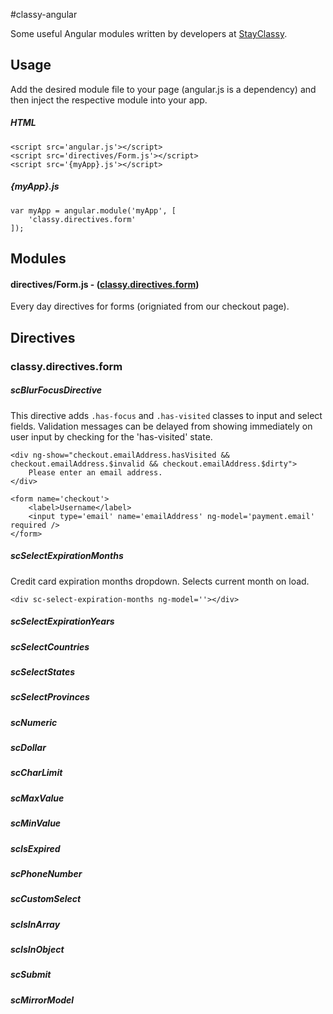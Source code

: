 #classy-angular

Some useful Angular modules written by developers at [StayClassy].



## Usage

Add the desired module file to your page (angular.js is a dependency) and then inject the respective module into your app.

##### HTML

	<script src='angular.js'></script>
	<script src='directives/Form.js'></script>
	<script src='{myApp}.js'></script>
	
##### {myApp}.js

	var myApp = angular.module('myApp', [
		'classy.directives.form'
	]);
	




## Modules
#### directives/Form.js - ([classy.directives.form](#classydirectivesform))

Every day directives for forms (origniated from our checkout page). 




## Directives

### classy.directives.form


##### scBlurFocusDirective

This directive adds `.has-focus` and `.has-visited` classes to input and select fields. Validation messages can be delayed from showing immediately on user input by checking for the 'has-visited' state.

	<div ng-show="checkout.emailAddress.hasVisited && checkout.emailAddress.$invalid && checkout.emailAddress.$dirty">
		Please enter an email address.
	</div>
	
	<form name='checkout'>
		<label>Username</label>
		<input type='email' name='emailAddress' ng-model='payment.email' required />
	</form>
	
		

##### scSelectExpirationMonths

Credit card expiration months dropdown. Selects current month on load.

	<div sc-select-expiration-months ng-model=''></div>
	
##### scSelectExpirationYears
##### scSelectCountries
##### scSelectStates
##### scSelectProvinces
##### scNumeric
##### scDollar
##### scCharLimit
##### scMaxValue
##### scMinValue
##### scIsExpired
##### scPhoneNumber
##### scCustomSelect
##### scIsInArray
##### scIsInObject
##### scSubmit
##### scMirrorModel


[StayClassy]: http://stayclassy.org